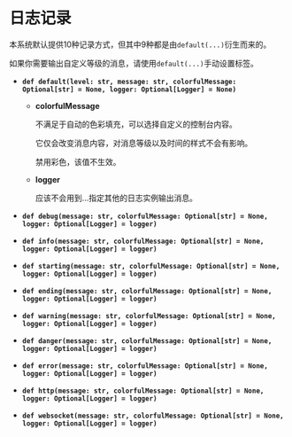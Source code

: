 # **日志记录**

本系统默认提供10种记录方式，但其中9种都是由`default(...)`衍生而来的。

如果你需要输出自定义等级的消息，请使用`default(...)`手动设置标签。

- **`def default(level: str, message: str, colorfulMessage: Optional[str] = None, logger: Optional[Logger] = None)`**

    - **colorfulMessage**

        不满足于自动的色彩填充，可以选择自定义的控制台内容。

        它仅会改变消息内容，对消息等级以及时间的样式不会有影响。

        禁用彩色，该值不生效。

    - **logger**

        应该不会用到...指定其他的日志实例输出消息。

- **`def debug(message: str, colorfulMessage: Optional[str] = None, logger: Optional[Logger] = logger)`**

- **`def info(message: str, colorfulMessage: Optional[str] = None, logger: Optional[Logger] = logger)`**

- **`def starting(message: str, colorfulMessage: Optional[str] = None, logger: Optional[Logger] = logger)`**

- **`def ending(message: str, colorfulMessage: Optional[str] = None, logger: Optional[Logger] = logger)`**

- **`def warning(message: str, colorfulMessage: Optional[str] = None, logger: Optional[Logger] = logger)`**

- **`def danger(message: str, colorfulMessage: Optional[str] = None, logger: Optional[Logger] = logger)`**

- **`def error(message: str, colorfulMessage: Optional[str] = None, logger: Optional[Logger] = logger)`**

- **`def http(message: str, colorfulMessage: Optional[str] = None, logger: Optional[Logger] = logger)`**

- **`def websocket(message: str, colorfulMessage: Optional[str] = None, logger: Optional[Logger] = logger)`**
